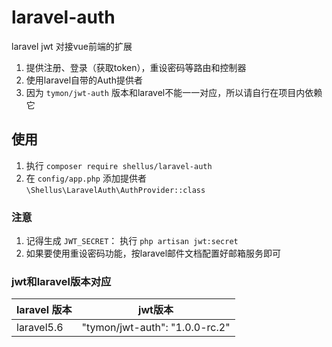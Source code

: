 # laravel-auth
laravel jwt 对接vue前端的扩展

1. 提供注册、登录（获取token），重设密码等路由和控制器
2. 使用laravel自带的Auth提供者
3. 因为 `tymon/jwt-auth` 版本和laravel不能一一对应，所以请自行在项目内依赖它

## 使用
1. 执行 `composer require shellus/laravel-auth`
2. 在 `config/app.php` 添加提供者 `\Shellus\LaravelAuth\AuthProvider::class`

### 注意

1. 记得生成 `JWT_SECRET`： 执行 `php artisan jwt:secret`
2. 如果要使用重设密码功能，按laravel邮件文档配置好邮箱服务即可

### jwt和laravel版本对应

laravel 版本 | jwt版本
-|-
laravel5.6 | "tymon/jwt-auth": "1.0.0-rc.2" |


